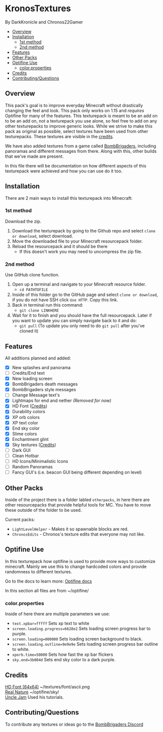 # KronosTextures

By DarkKronicle and Chronos22Gamer

- [Overview](#overview)
- [Installation](#installation)
  - [1st method](#1st-method)
  - [2nd method](#2nd-method)
- [Features](#features)
- [Other Packs](#other-packs)
- [Optifine Use](#optifine-use)
  - [color.properties](#colorproperties)
- [Credits](#credits)
- [Contributing/Questions](#contributingquestions)

## Overview

This pack's goal is to improve everyday Minecraft without drastically changing the feel and look. This pack only works on 1.15 and _requires_ Optifine for many of the features. This texturepack is meant to be an add on to be an add on, not a texturepack you use alone, so feel free to add on any other texturepacks to improve generic looks. While we strive to make this pack as original as possible, select textures have been used from other texturepacks. These textures are visible in the [credits](#credits).

We have also added textures from a game called [BombBrigaders](https://github.com/DarkKronicle/BombBrigaders), including panoramas and different messages from there. Along with this, other builds that we've made are present.

In this file there will be documentation on how different aspects of this texturepack were achieved and how you can use do it too.

## Installation

There are 2 main ways to install this texturepack into Minecraft:

### 1st method

Download the zip.

1. Download the texturepack by going to the Github repo and select `clone or download`, select download.
2. Move the downloaded file to your Minecraft resourcepack folder.
3. Reload the resourcepack and it should be there
    - If this doesn't work you may need to uncompress the zip file.

### 2nd method

Use GitHub clone function.

1. Open up a terminal and navigate to your Minecraft resource folder.
    - `cd PATHTOFILE`
2. Inside of this folder go to the GitHub page and select `clone or download`, if you do not have SSH click `Use HTTP`. Copy this link.
3. Back in terminal run this command:
   - `git clone LINKHERE`
4. Wait for it to finish and you should have the full resourcepack. Later if you want to update you can simply navigate back to it and do:
   - `git pull` (To update you only need to do `git pull` after you've cloned it)

## Features

All additions planned and added:

- [x] New splashes and panorama
- [ ] Credits/End text
- [x] New loading screen
- [x] BombBrigaders death messages
- [x] BombBrigaders style messages
- [ ] Change Message text's
- [x] Lightmaps for end and nether _(Removed for now)_
- [x] HD Font ([Credits](#credits))
- [x] Durability colors
- [x] XP orb colors
- [x] XP text color
- [x] End sky color
- [x] Slime colors
- [x] Enchantment glint
- [x] Sky textures ([Credits](#credits))
- [ ] Dark GUI
- [ ] Clean Hotbar
- [ ] HD Icons/Minimalistic Icons
- [ ] Random Panoramas
- [ ] Fancy GUI's (i.e. beacon GUI being different depending on level)

## Other Packs

Inside of the project there is a folder labled `otherpacks`, in here there are other resourcepacks that provide helpful tools for MC. You have to move these outside of the folder to be used.

Current packs:

- `LightLevelHelper` - Makes it so spawnable blocks are red.
- `ChronosEdits` - Chronos's texture edits that everyone may not like.

## Optifine Use

In this texturepack how optifine is used to provide more ways to customize minecraft. Mainly we use this to change hardcoded colors and provide randomness to different textures.

Go to the docs to learn more: [Optifine docs](https://github.com/sp614x/optifine/tree/master/OptiFineDoc/doc) 

In this section all files are from ~/optifine/

### color.properties

Inside of here there are multiple parameters we use:

- `text.xpbar=fffff` Sets xp text to white
- `screen.loading.progress=6628e2` Sets loading screen progress bar to purple.
- `screen.loading=000000` Sets loading screen background to black.
- `screen.loading.outline=9e9e9e` Sets loading screen progress bar outline to white.
- `xporb.time=50000` Sets how fast the xp bar flickers
- `sky.end=3b004d` Sets end sky color to a dark purple.

## Credits

[HD Font (64x64)](https://www.planetminecraft.com/texture_pack/hd-minecraft-font---64x---default-style) ~/textures/font/ascii.png  
[Real Nature](https://www.minecraftforum.net/forums/mapping-and-modding-java-edition/resource-packs/2416089-real-nature-resource-pack-photo-realistic-1-11-x-1) ~/optifine/sky/  
[Uncle Jam](https://www.youtube.com/channel/UCfg9squuCoQvPJt5tCWjTOg) Used his tutorials.

## Contributing/Questions

To contribute any textures or ideas go to the [BombBrigaders Discord](https://discord.gg/NC6UBcy)
